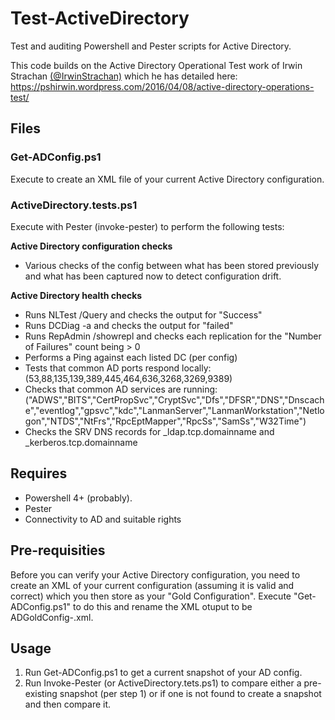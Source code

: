 # Test-ActiveDirectory
Test and auditing Powershell and Pester scripts for Active Directory.

This code builds on the Active Directory Operational Test work of Irwin Strachan [(@IrwinStrachan)](https://twitter.com/IrwinStrachan) which he has detailed here:
https://pshirwin.wordpress.com/2016/04/08/active-directory-operations-test/

## Files

### Get-ADConfig.ps1
Execute to create an XML file of your current Active Directory configuration.

### ActiveDirectory.tests.ps1
Execute with Pester (invoke-pester) to perform the following tests:

**Active Directory configuration checks**
- Various checks of the config between what has been stored previously and what has been captured now to detect configuration drift.

**Active Directory health checks**
- Runs NLTest /Query and checks the output for "Success"
- Runs DCDiag -a and checks the output for "failed"
- Runs RepAdmin /showrepl and checks each replication for the "Number of Failures" count being > 0
- Performs a Ping against each listed DC (per config)
- Tests that common AD ports respond locally: (53,88,135,139,389,445,464,636,3268,3269,9389)
- Checks that common AD services are running: ("ADWS","BITS","CertPropSvc","CryptSvc","Dfs","DFSR","DNS","Dnscache","eventlog","gpsvc","kdc","LanmanServer","LanmanWorkstation","Netlogon","NTDS","NtFrs","RpcEptMapper","RpcSs","SamSs","W32Time")
- Checks the SRV DNS records for _ldap.tcp.domainname and _kerberos.tcp.domainname

## Requires

- Powershell 4+ (probably).
- Pester
- Connectivity to AD and suitable rights

## Pre-requisities

Before you can verify your Active Directory configuration, you need to create an XML of your current configuration (assuming it is valid and correct) which you then store as your "Gold Configuration".
Execute "Get-ADConfig.ps1" to do this and rename the XML otuput to be ADGoldConfig-<date>.xml.

## Usage

1. Run Get-ADConfig.ps1 to get a current snapshot of your AD config.
2. Run Invoke-Pester (or ActiveDirectory.tets.ps1) to compare either a pre-existing snapshot (per step 1) or if one is not found to create a snapshot and then compare it.
